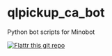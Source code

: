 # qlpickup_ca_bot
Python bot scripts for Minobot

[![Flattr this git repo](http://api.flattr.com/button/flattr-badge-large.png)](https://flattr.com/submit/auto?user_id=H4jen&url=https://github.com/H4jen/qlpickup_ca_bot&title=qlpickup_ca_bot&language=&tags=github&category=software) 